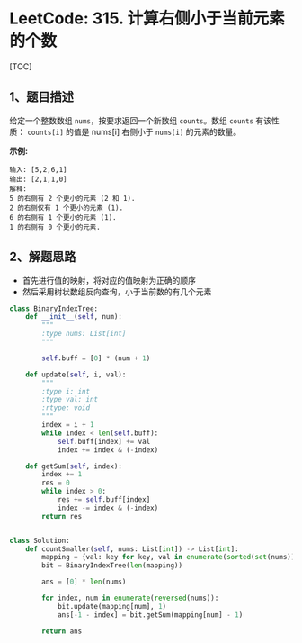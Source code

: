 # LeetCode: 315. 计算右侧小于当前元素的个数

[TOC]

## 1、题目描述

给定一个整数数组 `nums`，按要求返回一个新数组 `counts`。数组 `counts` 有该性质： `counts[i]` 的值是  nums[i] 右侧小于 `nums[i]` 的元素的数量。

**示例:**

```
输入: [5,2,6,1]
输出: [2,1,1,0] 
解释:
5 的右侧有 2 个更小的元素 (2 和 1).
2 的右侧仅有 1 个更小的元素 (1).
6 的右侧有 1 个更小的元素 (1).
1 的右侧有 0 个更小的元素.
```



## 2、解题思路

-   首先进行值的映射，将对应的值映射为正确的顺序
-   然后采用树状数组反向查询，小于当前数的有几个元素



```python
class BinaryIndexTree:
    def __init__(self, num):
        """
        :type nums: List[int]
        """

        self.buff = [0] * (num + 1)

    def update(self, i, val):
        """
        :type i: int
        :type val: int
        :rtype: void
        """
        index = i + 1
        while index < len(self.buff):
            self.buff[index] += val
            index += index & (-index)

    def getSum(self, index):
        index += 1
        res = 0
        while index > 0:
            res += self.buff[index]
            index -= index & (-index)
        return res


class Solution:
    def countSmaller(self, nums: List[int]) -> List[int]:
        mapping = {val: key for key, val in enumerate(sorted(set(nums)))}
        bit = BinaryIndexTree(len(mapping))

        ans = [0] * len(nums)

        for index, num in enumerate(reversed(nums)):
            bit.update(mapping[num], 1)
            ans[-1 - index] = bit.getSum(mapping[num] - 1)

        return ans
```

